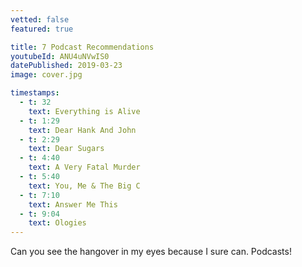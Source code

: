 ```yaml
---
vetted: false
featured: true

title: 7 Podcast Recommendations
youtubeId: ANU4uNVwIS0
datePublished: 2019-03-23
image: cover.jpg

timestamps:
  - t: 32
    text: Everything is Alive
  - t: 1:29
    text: Dear Hank And John
  - t: 2:29
    text: Dear Sugars
  - t: 4:40
    text: A Very Fatal Murder
  - t: 5:40
    text: You, Me & The Big C
  - t: 7:10
    text: Answer Me This
  - t: 9:04
    text: Ologies
---
```


Can you see the hangover in my eyes because I sure can. Podcasts!
